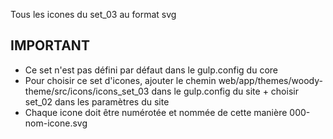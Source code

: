 Tous les icones du set_03 au format svg

## IMPORTANT
* Ce set n'est pas défini par défaut dans le gulp.config du core
* Pour choisir ce set d'icones, ajouter le chemin web/app/themes/woody-theme/src/icons/icons_set_03 dans le gulp.config du site + choisir set_02 dans les paramètres du site
* Chaque icone doit être numérotée et nommée de cette manière 000-nom-icone.svg
